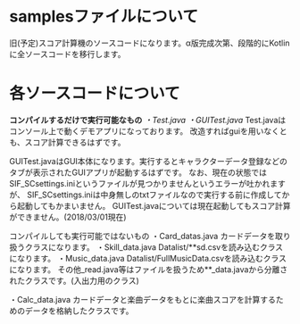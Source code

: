 samplesファイルについて
============================
旧(予定)スコア計算機のソースコードになります。α版完成次第、段階的にKotlinに全ソースコードを移行します。

各ソースコードについて
============================
__コンパイルするだけで実行可能なもの__
_・Test.java_
_・GUITest.java_
Test.javaはコンソール上で動くデモアプリになっております。
改造すればguiを用いなくとも、スコア計算できるはずです。

GUITest.javaはGUI本体になります。実行するとキャラクターデータ登録などのタブが表示されたGUIアプリが起動するはずです。
なお、現在の状態ではSIF_SCsettings.iniというファイルが見つかりませんというエラーが吐かれますが、
SIF_SCsettings.iniは中身無しのtxtファイルなので実行する前に作成してから起動してもかまいません。
GUITest.javaについては現在起動してもスコア計算ができません。(2018/03/01現在)

コンパイルしても実行可能ではないもの
・Card\_datas.java  カードデータを取り扱うクラスになります。
・Skill\_data.java  Datalist/\*\*sd.csvを読み込むクラスになります。
・Music\_data.java  Datalist/FullMusicData.csvを読み込むクラスになります。
その他\_read.java等はファイルを扱うため\*\*\_data.javaから分離されたクラスです。(入出力用のクラス)

・Calc\_data.java  カードデータと楽曲データをもとに楽曲スコアを計算するためのデータを格納したクラスです。
